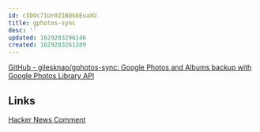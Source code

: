```yaml
---
id: cIDOc71Ur0Z1BQkbEuaXU
title: gphotos-sync
desc: ''
updated: 1629203296146
created: 1629203261289
---
```


[GitHub - gilesknap/gphotos-sync: Google Photos and Albums backup with Google Photos Library API](https://github.com/gilesknap/gphotos-sync)

## Links

[Hacker News Comment](https://news.ycombinator.com/item?id=25591440)
